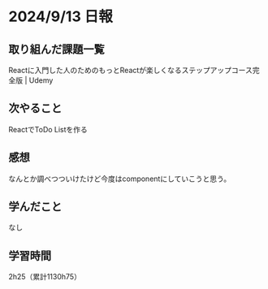 # 2024/9/13 日報
## 取り組んだ課題一覧
Reactに入門した人のためのもっとReactが楽しくなるステップアップコース完全版 | Udemy

## 次やること
ReactでToDo Listを作る

## 感想
なんとか調べつついけたけど今度はcomponentにしていこうと思う。


## 学んだこと
なし


## 学習時間
2h25（累計1130h75）
